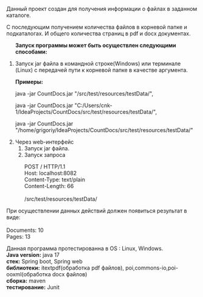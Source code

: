 <p>Данный проект создан для получения информации о файлах в заданном каталоге.</p> <p>С последующим получением количества файлов в корневой папке и подкаталогах. 
И общего количества страниц в pdf и docx документах.

<ol><p><b>Запуск программы может быть осуществлен следующими способами:</b></p>
<li>Запуск jar файла в командной строке(Windows) или терминале (Linux) с передачей пути к корневой папке в качестве аргумента.</li>
<p><b>Примеры:</b></p>
<p>java -jar CountDocs.jar "/src/test/resources/testData/",</p>
<p>java -jar CountDocs.jar "C:/Users/cnk-1/IdeaProjects/CountDocs/src/test/resources/testData/",</p>
<p>java -jar CountDocs.jar "/home/grigoriy/IdeaProjects/CountDocs/src/test/resources/testData/"</p>
<li>Через web-интерфейс
<ol>
<li>Запуск jar файла.</li>
<li>Запуск запроса </li>
<p>POST / HTTP/1.1<br/>
Host: localhost:8082<br/>
 Content-Type: text/plain<br/>
Content-Length: 66<br/><br/>
/src/test/resources/testData/
</p>

<p></p>
<p></p>
<p></p>
</ol>

</li>
</ol>











При осуществлении данных действий должен появиться результат в виде:<br/><br/>
Documents: 10<br/>
Pages: 13<br/>


Данная программа протестированна в ОS : Linux, Windows.<br/>
<b>Java version:</b> java 17<br/>
<b>стек:</b> Spring boot, Spring web<br/>
<b>библиотеки:</b> itextpdf(обработка pdf файлов),  poi,commons-io,poi-ooxml(обработка docx файлов)<br/>
<b>сборка:</b> maven<br/>
<b>тестирование:</b> Junit<br/>